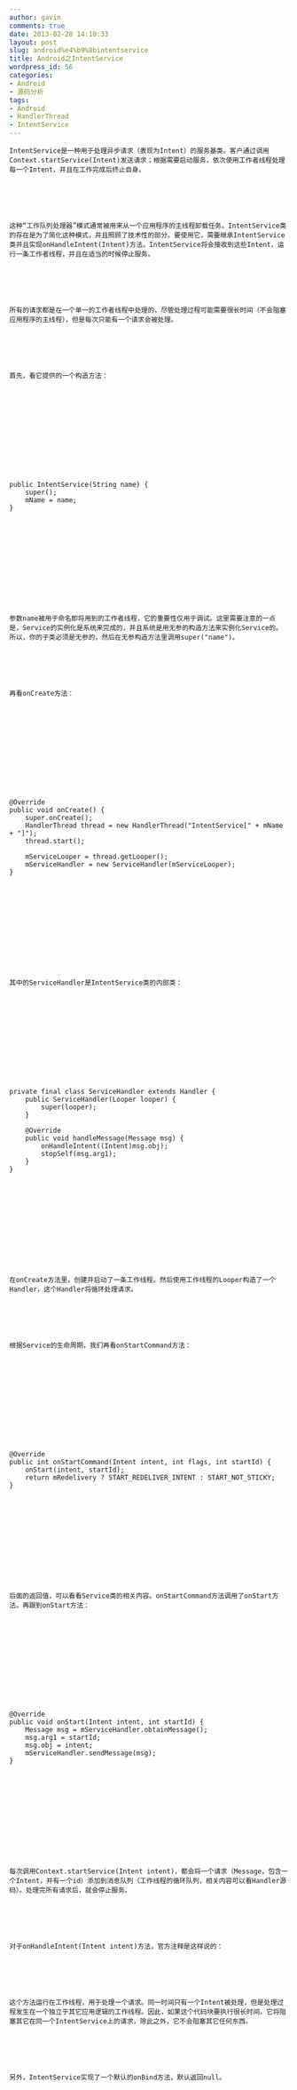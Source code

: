 ```yaml
---
author: gavin
comments: true
date: 2013-02-28 14:10:33
layout: post
slug: android%e4%b9%8bintentservice
title: Android之IntentService
wordpress_id: 56
categories:
- Android
- 源码分析
tags:
- Android
- HandlerThread
- IntentService
---
```



	IntentService是一种用于处理异步请求（表现为Intent）的服务基类。客户通过调用Context.startService(Intent)发送请求；根据需要启动服务，依次使用工作者线程处理每一个Intent，并且在工作完成后终止自身。






	这种“工作队列处理器”模式通常被用来从一个应用程序的主线程卸载任务。IntentService类的存在是为了简化这种模式，并且照顾了技术性的部分。要使用它，需要继承IntentService类并且实现onHandleIntent(Intent)方法。IntentService将会接收到这些Intent，运行一条工作者线程，并且在适当的时候停止服务。






	所有的请求都是在一个单一的工作者线程中处理的，尽管处理过程可能需要很长时间（不会阻塞应用程序的主线程），但是每次只能有一个请求会被处理。






	首先，看它提供的一个构造方法：






	  





    
    public IntentService(String name) {
        super();
        mName = name;
    }





	  







	参数name被用于命名即将用到的工作者线程，它的重要性仅用于调试。这里需要注意的一点是，Service的实例化是系统来完成的，并且系统是用无参的构造方法来实例化Service的。所以，你的子类必须是无参的，然后在无参构造方法里调用super("name")。






	再看onCreate方法：






	  





    
    @Override
    public void onCreate() {
        super.onCreate();
        HandlerThread thread = new HandlerThread("IntentService[" + mName + "]");
        thread.start();
    
        mServiceLooper = thread.getLooper();
        mServiceHandler = new ServiceHandler(mServiceLooper);
    }





	  







	其中的ServiceHandler是IntentService类的内部类：






	  





    
    private final class ServiceHandler extends Handler {
        public ServiceHandler(Looper looper) {
            super(looper);
        }
    
        @Override
        public void handleMessage(Message msg) {
            onHandleIntent((Intent)msg.obj);
            stopSelf(msg.arg1);
        }
    }





	  







	在onCreate方法里，创建并启动了一条工作线程。然后使用工作线程的Looper构造了一个Handler，这个Handler将循环处理请求。






	根据Service的生命周期，我们再看onStartCommand方法：






	  





    
    @Override
    public int onStartCommand(Intent intent, int flags, int startId) {
        onStart(intent, startId);
        return mRedelivery ? START_REDELIVER_INTENT : START_NOT_STICKY;
    }





	  







	后面的返回值，可以看看Service类的相关内容。onStartCommand方法调用了onStart方法。再跟到onStart方法：






	  





    
    @Override
    public void onStart(Intent intent, int startId) {
        Message msg = mServiceHandler.obtainMessage();
        msg.arg1 = startId;
        msg.obj = intent;
        mServiceHandler.sendMessage(msg);
    }





	  







	每次调用Context.startService(Intent intent)，都会将一个请求（Message，包含一个Intent，并有一个id）添加到消息队列（工作线程的循环队列，相关内容可以看Handler源码）。处理完所有请求后，就会停止服务。






	对于onHandleIntent(Intent intent)方法，官方注释是这样说的：






	这个方法运行在工作线程，用于处理一个请求。同一时间只有一个Intent被处理，但是处理过程发生在一个独立于其它应用逻辑的工作线程。因此，如果这个代码块要执行很长时间，它将阻塞其它在同一个IntentService上的请求，除此之外，它不会阻塞其它任何东西。






	另外，IntentService实现了一个默认的onBind方法，默认返回null。


